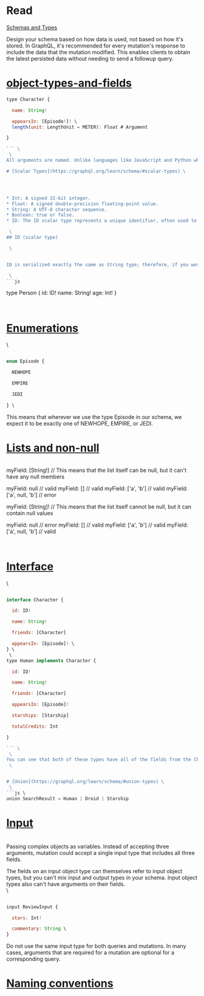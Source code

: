 
# Read 

[Schemas and Types](https://graphql.org/learn/schema/)

Design your schema based on how data is used, not based on how it's stored. In GraphQL, it's recommended for every mutation's response to include the data that the mutation modified. This enables clients to obtain the latest persisted data without needing to send a followup query.

# [object-types-and-fields](https://graphql.org/learn/schema/#object-types-and-fields)

```js \
type Character {

  name: String!

  appearsIn: [Episode!]! \
  length(unit: LengthUnit = METER): Float # Argument

}

``` \
 \
All arguments are named. Unlike languages like JavaScript and Python where functions take a list of ordered arguments, all arguments in GraphQL are passed by name specifically. In this case, the length field has one defined argument, unit.

# [Scalar Types](https://graphql.org/learn/schema/#scalar-types) \




* Int: A signed 32‐bit integer.
* Float: A signed double-precision floating-point value.
* String: A UTF‐8 character sequence.
* Boolean: true or false.
* ID: The ID scalar type represents a unique identifier, often used to refetch an object or as the key for a cache. The ID type is serialized in the same way as a String; however, defining it as an ID signifies that it is not intended to be human‐readable.

 \
## ID (scalar type)

 \


ID is serialized exactly the same as String type; therefore, if you were to replace ID with String, the computer would see no difference in it. However, what is important to you is that YOU as a programmer know for sure that it's a unique identifier.

 \
```js


```
type Person {
  id: ID!
  name: String!
  age: Int!
}
```


```

# [Enumerations](https://graphql.org/learn/schema/#enumeration-types)

 \
```js

enum Episode {

  NEWHOPE

  EMPIRE

  JEDI

} \
```

This means that wherever we use the type Episode in our schema, we expect it to be exactly one of NEWHOPE, EMPIRE, or JEDI.

# [Lists and non-null](https://graphql.org/learn/schema/#lists-and-non-null)

```js


```
myField: [String!]
// This means that the list itself can be null, but it can't have any null members

myField: null // valid
myField: [] // valid
myField: ['a', 'b'] // valid
myField: ['a', null, 'b'] // error

myField: [String]!
// This means that the list itself cannot be null, but it can contain null values

myField: null // error
myField: [] // valid
myField: ['a', 'b'] // valid
myField: ['a', null, 'b'] // valid
```


```

# [Interface](https://graphql.org/learn/schema/#interfaces)

 \
```js

interface Character {

  id: ID!

  name: String!

  friends: [Character]

  appearsIn: [Episode]! \
} \
 \
type Human implements Character {

  id: ID!

  name: String!

  friends: [Character]

  appearsIn: [Episode]!

  starships: [Starship]

  totalCredits: Int

}

``` \
 \
You can see that both of these types have all of the fields from the Character interface, but also bring in extra fields, totalCredits, starships and primaryFunction, that are specific to that particular type of character. \
 \


# [Union](https://graphql.org/learn/schema/#union-types) \
 \
```js \
union SearchResult = Human | Droid | Starship

```

# [Input](https://graphql.org/learn/schema/#input-types)

 \
Passing complex objects as variables. Instead of accepting three arguments, mutation could accept a single input type that includes all three fields. 

The fields on an input object type can themselves refer to input object types, but you can't mix input and output types in your schema. Input object types also can't have arguments on their fields. \
 \
```js

input ReviewInput {

  stars: Int!

  commentary: String \
}

```

Do not use the same input type for both queries and mutations. In many cases, arguments that are required for a mutation are optional for a corresponding query.

# [Naming conventions](https://www.apollographql.com/docs/apollo-server/schema/schema/#naming-conventions)

